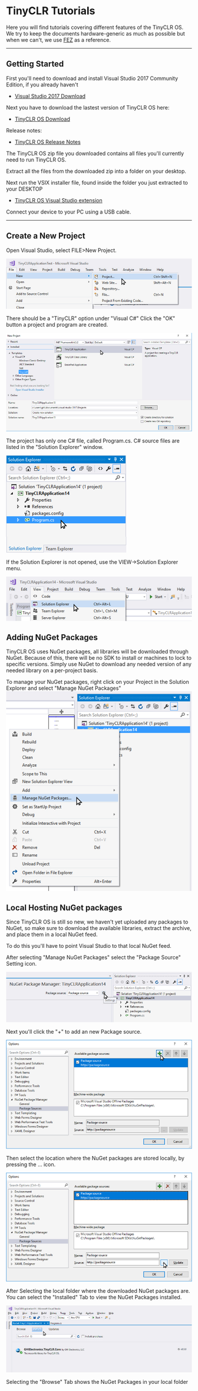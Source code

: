 # TinyCLR Tutorials

Here you will find tutorials covering different features of the TinyCLR OS. We try to keep the documents hardware-generic as much as possible but when we can't, we use [FEZ](../../hardware/fez.md) as a reference.
___

## Getting Started
First you'll need to download and install Visual Studio 2017 Community Edition, if you already haven't 

* [Visual Studio 2017 Download](https://www.visualstudio.com/downloads/)

Next you have to download the lastest version of TinyCLR OS here:

 
* [TinyCLR OS Download](http://ghielectronics.com/downloads/TinyCLR/TinyCLR.0.4.0.zip)

Release notes:
* [TinyCLR OS Release Notes](https://www.ghielectronics.com/docs/350/tinyclr-os)

The TinyCLR OS zip file you downloaded contains all files you'll currently need to run TinyCLR OS. 

Extract all the files from the downloaded zip into a folder on your desktop. 

Next run the VSIX installer file, found inside the folder you just extracted to your DESKTOP

* [TinyCLR OS Visual Studio extension](https://www.ghielectronics.com/downloads/TinyCLR/v0.5.0/TinyCLR.0.5.0.vsix)

Connect your device to your PC using a USB cable.

___

## Create a New Project

Open Visual Studio, select FILE>New Project. 

![Start New Project](images/StartNewProject.jpg)   





There should be a "TinyCLR" option under "Visual C#"
Click the "OK" button a project and program are created. 

![Select TinyCLR Project](images/SelectTinyCLRProject.jpg)   


The project has only one C# file, called Program.cs. C# source files are listed in the "Solution Explorer" window. 

![Solution Explorer](images/SolutionExplorer.jpg) 

If the Solution Explorer is not opened, use the VIEW->Solution Explorer menu.


![View Show Solution Explorer](images/ViewShowSolutionExplorer.jpg) 

## Adding NuGet Packages
TinyCLR OS uses NuGet packages, all libraries will be downloaded through NuGet. Because of this, there will be no SDK to install or machines to lock to specific versions. Simply use NuGet to download any needed version of any needed library on a per-project basis.

To manage your NuGet packages, right click on your Project in the Solution Explorer and select "Manage NuGet Packages"
![View Show Solution Explorer](images/SelectManageNugetPackages.jpg) 

## Local Hosting NuGet packages

Since TinyCLR OS is still so new, we haven't yet uploaded any packages to NuGet, so make sure to download the available libraries, extract the archive, and place them in a local NuGet feed.

To do this you'll have to point Visual Studio to that local NuGet feed. 

After selecting "Manage NuGet Packages" select the "Package Source" Setting icon. 

![Setting Nuget Package Source](images/SettingNugetPackageSource.jpg) 

Next you'll click the "+" to add an new Package source. 

![Add Package Source](images/AddPackageSource.jpg)

Then select the location where the NuGet packages are stored locally, by pressing the ... icon. 

 ![Choose Local NuGet Package Folder](images/ChooseLocalNuGetPackageFolder.jpg)

After Selecting the local folder where the downloaded NuGet packages are. You can select the "Installed" Tab to view the NuGet Packages installed. 


 ![Show Installed NuGet Packages](images/ShowInstalledNuGetPackages.jpg)

Selecting the "Browse" Tab shows the NuGet Packages in your local folder